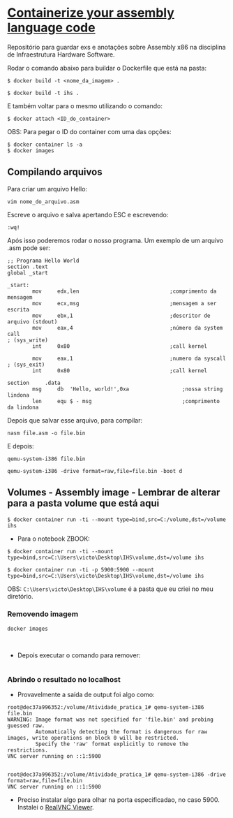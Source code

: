 # [Containerize your assembly language code](https://www.goglides.dev/bkpandey/containerize-your-assembly-language-code-4k4c)
Repositório para guardar exs e anotações sobre Assembly x86 na disciplina de Infraestrutura Hardware Software.

Rodar o comando abaixo para buildar o Dockerfile que está na pasta:
```
$ docker build -t <nome_da_imagem> .

$ docker build -t ihs .
```

E também voltar para o mesmo utilizando o comando:

```
$ docker attach <ID_do_container>
```

OBS: Para pegar o ID do container com uma das opções:

```
$ docker container ls -a
$ docker images
```

## Compilando arquivos

Para criar um arquivo Hello:

```
vim nome_do_arquivo.asm
```

Escreve o arquivo e salva apertando ESC e escrevendo:

```
:wq!
```

Após isso poderemos rodar o nosso programa. Um exemplo de um arquivo .asm pode ser:

```
;; Programa Hello World
section .text
global _start

_start:
        mov     edx,len                             ;comprimento da mensagem
        mov     ecx,msg                             ;mensagem a ser escrita
        mov     ebx,1                               ;descritor de arquivo (stdout)
        mov     eax,4                               ;número da system call
; (sys_write)
        int     0x80                                ;call kernel

        mov     eax,1                               ;numero da syscall
; (sys_exit)
        int     0x80                                ;call kernel

section     .data
        msg     db  'Hello, world!',0xa                 ;nossa string lindona
        len     equ $ - msg                             ;comprimento da lindona
```

Depois que salvar esse arquivo, para compilar:

```
nasm file.asm -o file.bin
```

E depois:
```
qemu-system-i386 file.bin

qemu-system-i386 -drive format=raw,file=file.bin -boot d
```

## Volumes - Assembly image - Lembrar de alterar para a pasta volume que está aqui

```
$ docker container run -ti --mount type=bind,src=C:/volume,dst=/volume ihs
```
* Para o notebook ZBOOK:

```
$ docker container run -ti --mount type=bind,src=C:\Users\victo\Desktop\IHS\volume,dst=/volume ihs

$ docker container run -ti -p 5900:5900 --mount type=bind,src=C:\Users\victo\Desktop\IHS\volume,dst=/volume ihs
```
OBS: ```C:\Users\victo\Desktop\IHS\volume``` é a pasta que eu criei no meu diretório.

### Removendo imagem

```
docker images
```
</br>

* Depois executar o comando para remover:

```

```

### Abrindo o resultado no localhost

* Provavelmente a saída de output foi algo como:

```
root@dec37a996352:/volume/Atividade_pratica_1# qemu-system-i386 file.bin
WARNING: Image format was not specified for 'file.bin' and probing guessed raw.
         Automatically detecting the format is dangerous for raw images, write operations on block 0 will be restricted.
         Specify the 'raw' format explicitly to remove the restrictions.
VNC server running on ::1:5900


root@dec37a996352:/volume/Atividade_pratica_1# qemu-system-i386 -drive format=raw,file=file.bin
VNC server running on ::1:5900
```

* Preciso instalar algo para olhar na porta especificadao, no caso 5900. Instalei o [RealVNC Viewer](https://www.realvnc.com/en/connect/download/viewer/?__lai_s=0.018333333333333333&__lai_sr=0-4&__lai_sl=l).

